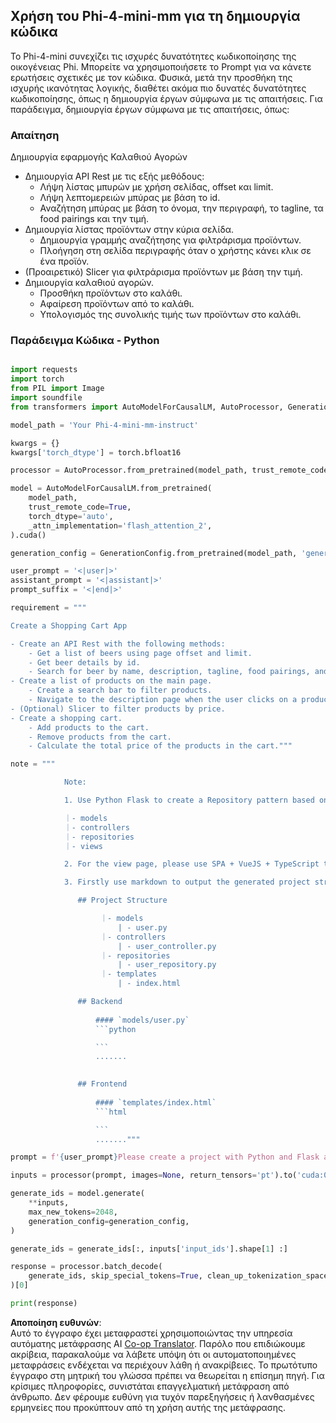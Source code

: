 <!--
CO_OP_TRANSLATOR_METADATA:
{
  "original_hash": "e7bb23ac4d9ef7b419305d8a5745b7aa",
  "translation_date": "2025-05-09T19:50:21+00:00",
  "source_file": "md/02.Application/02.Code/Phi4/GenProjectCode/README.md",
  "language_code": "el"
}
-->
## **Χρήση του Phi-4-mini-mm για τη δημιουργία κώδικα**

Το Phi-4-mini συνεχίζει τις ισχυρές δυνατότητες κωδικοποίησης της οικογένειας Phi. Μπορείτε να χρησιμοποιήσετε το Prompt για να κάνετε ερωτήσεις σχετικές με τον κώδικα. Φυσικά, μετά την προσθήκη της ισχυρής ικανότητας λογικής, διαθέτει ακόμα πιο δυνατές δυνατότητες κωδικοποίησης, όπως η δημιουργία έργων σύμφωνα με τις απαιτήσεις. Για παράδειγμα, δημιουργία έργων σύμφωνα με τις απαιτήσεις, όπως:

### **Απαίτηση**

Δημιουργία εφαρμογής Καλαθιού Αγορών

- Δημιουργία API Rest με τις εξής μεθόδους:
    - Λήψη λίστας μπυρών με χρήση σελίδας, offset και limit.
    - Λήψη λεπτομερειών μπύρας με βάση το id.
    - Αναζήτηση μπύρας με βάση το όνομα, την περιγραφή, το tagline, τα food pairings και την τιμή.
- Δημιουργία λίστας προϊόντων στην κύρια σελίδα.
    - Δημιουργία γραμμής αναζήτησης για φιλτράρισμα προϊόντων.
    - Πλοήγηση στη σελίδα περιγραφής όταν ο χρήστης κάνει κλικ σε ένα προϊόν.
- (Προαιρετικό) Slicer για φιλτράρισμα προϊόντων με βάση την τιμή.
- Δημιουργία καλαθιού αγορών.
    - Προσθήκη προϊόντων στο καλάθι.
    - Αφαίρεση προϊόντων από το καλάθι.
    - Υπολογισμός της συνολικής τιμής των προϊόντων στο καλάθι.

### **Παράδειγμα Κώδικα - Python**


```python

import requests
import torch
from PIL import Image
import soundfile
from transformers import AutoModelForCausalLM, AutoProcessor, GenerationConfig,pipeline,AutoTokenizer

model_path = 'Your Phi-4-mini-mm-instruct'

kwargs = {}
kwargs['torch_dtype'] = torch.bfloat16

processor = AutoProcessor.from_pretrained(model_path, trust_remote_code=True)

model = AutoModelForCausalLM.from_pretrained(
    model_path,
    trust_remote_code=True,
    torch_dtype='auto',
    _attn_implementation='flash_attention_2',
).cuda()

generation_config = GenerationConfig.from_pretrained(model_path, 'generation_config.json')

user_prompt = '<|user|>'
assistant_prompt = '<|assistant|>'
prompt_suffix = '<|end|>'

requirement = """

Create a Shopping Cart App

- Create an API Rest with the following methods:
    - Get a list of beers using page offset and limit.
    - Get beer details by id.
    - Search for beer by name, description, tagline, food pairings, and price.
- Create a list of products on the main page.
    - Create a search bar to filter products.
    - Navigate to the description page when the user clicks on a product.
- (Optional) Slicer to filter products by price.
- Create a shopping cart.
    - Add products to the cart.
    - Remove products from the cart.
    - Calculate the total price of the products in the cart."""

note = """ 

            Note:

            1. Use Python Flask to create a Repository pattern based on the following structure to generate the files

            ｜- models
            ｜- controllers
            ｜- repositories
            ｜- views

            2. For the view page, please use SPA + VueJS + TypeScript to build

            3. Firstly use markdown to output the generated project structure (including directories and files), and then generate the  file names and corresponding codes step by step, output like this 

               ## Project Structure

                    ｜- models
                        | - user.py
                    ｜- controllers
                        | - user_controller.py
                    ｜- repositories
                        | - user_repository.py
                    ｜- templates
                        | - index.html

               ## Backend
                 
                   #### `models/user.py`
                   ```python

                   ```
                   .......
               

               ## Frontend
                 
                   #### `templates/index.html`
                   ```html

                   ```
                   ......."""

prompt = f'{user_prompt}Please create a project with Python and Flask according to the following requirements：\n{requirement}{note}{prompt_suffix}{assistant_prompt}'

inputs = processor(prompt, images=None, return_tensors='pt').to('cuda:0')

generate_ids = model.generate(
    **inputs,
    max_new_tokens=2048,
    generation_config=generation_config,
)

generate_ids = generate_ids[:, inputs['input_ids'].shape[1] :]

response = processor.batch_decode(
    generate_ids, skip_special_tokens=True, clean_up_tokenization_spaces=False
)[0]

print(response)

```

**Αποποίηση ευθυνών**:  
Αυτό το έγγραφο έχει μεταφραστεί χρησιμοποιώντας την υπηρεσία αυτόματης μετάφρασης AI [Co-op Translator](https://github.com/Azure/co-op-translator). Παρόλο που επιδιώκουμε ακρίβεια, παρακαλούμε να λάβετε υπόψη ότι οι αυτοματοποιημένες μεταφράσεις ενδέχεται να περιέχουν λάθη ή ανακρίβειες. Το πρωτότυπο έγγραφο στη μητρική του γλώσσα πρέπει να θεωρείται η επίσημη πηγή. Για κρίσιμες πληροφορίες, συνιστάται επαγγελματική μετάφραση από άνθρωπο. Δεν φέρουμε ευθύνη για τυχόν παρεξηγήσεις ή λανθασμένες ερμηνείες που προκύπτουν από τη χρήση αυτής της μετάφρασης.